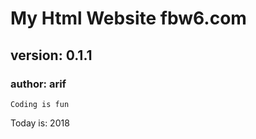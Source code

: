 # My Html Website fbw6.com 
## version: 0.1.1
### author: arif

```
Coding is fun
```

Today is: 2018
